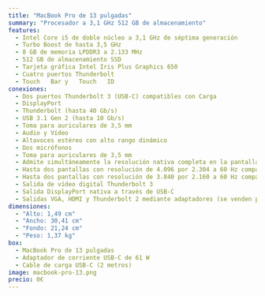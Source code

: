 ```yaml
---
title: "MacBook Pro de 13 pulgadas"
summary: "Procesador a 3,1 GHz 512 GB de almacenamiento"
features:
  - Intel Core i5 de doble núcleo a 3,1 GHz de séptima generación
  - Turbo Boost de hasta 3,5 GHz
  - 8 GB de memoria LPDDR3 a 2.133 MHz
  - 512 GB de almacenamiento SSD
  - Tarjeta gráfica Intel Iris Plus Graphics 650
  - Cuatro puertos Thunderbolt
  - Touch	Bar	y	Touch	ID
conexiones:
  - Dos puertos Thunderbolt 3 (USB-C) compatibles con Carga
  - DisplayPort
  - Thunderbolt (hasta 40 Gb/s)
  - USB 3.1 Gen 2 (hasta 10 Gb/s)
  - Toma para auriculares de 3,5 mm
  - Audio y Vídeo
  - Altavoces estéreo con alto rango dinámico
  - Dos micrófonos
  - Toma para auriculares de 3,5 mm
  - Admite simultáneamente la resolución nativa completa en la pantalla integrada compatible con millones de colores y Una pantalla con resolución de 5.120 por 2.880 a 60 Hz compatible con más de mil millones de colores
  - Hasta dos pantallas con resolución de 4.096 por 2.304 a 60 Hz compatibles con millones de colores
  - Hasta dos pantallas con resolución de 3.840 por 2.160 a 60 Hz compatibles con millones de colores
  - Salida de vídeo digital Thunderbolt 3
  - Salida DisplayPort nativa a través de USB-C
  - Salidas VGA, HDMI y Thunderbolt 2 mediante adaptadores (se venden por separado)
dimensiones:
  - "Alto: 1,49 cm"
  - "Ancho: 30,41 cm"
  - "Fondo: 21,24 cm"
  - "Peso: 1,37 kg"
box:
  - MacBook Pro de 13 pulgadas
  - Adaptador de corriente USB-C de 61 W
  - Cable de carga USB-C (2 metros)
image: macbook-pro-13.png
precio: 0€
---
```


